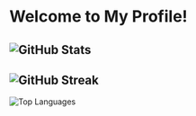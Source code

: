 # Welcome to My Profile!
![GitHub Stats](https://github-readme-stats.vercel.app/api?username=yangjialin94&show_icons=true&theme=dark)
---
![GitHub Streak](https://github-readme-streak-stats.herokuapp.com/?user=yourusername&theme=dark)
---
![Top Languages](https://github-readme-stats.vercel.app/api/top-langs/?username=yourusername&layout=compact&theme=dark)
